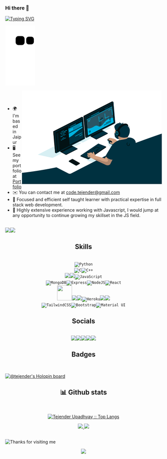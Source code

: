 ### Hi there 👋


[![Typing SVG](https://readme-typing-svg.herokuapp.com?font=Merriweather&size=25&duration=4000&pause=1000&color=2AF700&background=00FFE400&center=true&width=435&lines=It's+Tejender+Upadhyay+here;Computer+Science+Undergraduate;Full+Stack(MERN+Stack)+Developer)](https://git.io/typing-svg)


![Snake animation](https://github.com/Tejender1521/Tejender1521/blob/output/github-contribution-grid-snake.svg)




<img align="right"  alt="GIF" src="https://github.com/Tejender1521/Tejender1521/blob/master/Header.webp?raw=true" width="450" height="300" />
<br>
<br>

<!--
Profileme.dev
--->
* 🌍  I'm based in Jaipur
* 🖥️  See my portfolio at [Portfolio](http://www.tejender-upadhyay.tech/)
* ✉️  You can contact me at [code.tejender@gmail.com](mailto:code.tejender@gmail.com)
* 🧠  Focused and efficient self taught learner with practical expertise in full stack web development.
* 🤝  Highly extensive experience working with Javascript, I would jump at any opportunity to continue growing my skillset in the JS field.

<br>
<a href="https://www.twitter.com/tarun1521" target="_blank" rel="noreferrer"><img
src="https://img.shields.io/twitter/follow/tarun1521?logo=twitter&style=for-the-badge&color=0891b2&labelColor=1c1917"
/></a><a href="https://www.github.com/Tejender1521" target="_blank" rel="noreferrer"><img
src="https://img.shields.io/github/followers/Tejender1521?logo=github&style=for-the-badge&color=0891b2&labelColor=1c1917" /></a>

  


<h2 align="center">Skills</h2>
<br/>
<div align="center">
<div align="center">
<div align="center">
<div align="center">
<div align="center">
<div align="center">
<code><img src="https://img.icons8.com/fluency/48/null/python.png" alt="Python" /></code> 
<br>
</div>
<code><img src="https://img.icons8.com/fluency/48/null/c-programming.png"  alt="C" /><img src="https://img.icons8.com/fluency/48/null/c-plus-plus-logo.png" alt="C++" /></code> 
<br>
</div>
<code><img src="https://img.icons8.com/color/48/000000/html-5--v1.png"/><img src="https://img.icons8.com/color/48/000000/css3.png"/><img src="https://img.icons8.com/color/48/000000/javascript--v1.png" alt="JavaScript"/></code>
<br>
</div>
<code><img src="https://img.icons8.com/color/48/null/mongodb.png" alt="MongoDB" /><img src="https://img.icons8.com/ios/50/null/express-js.png" alt="Express" /><img src="https://img.icons8.com/fluency/48/null/node-js.png" alt="NodeJS" /><img src="https://img.icons8.com/office/40/null/react.png"  alt="React" /></code> 
<br>
</div>
<code><img src="https://img.icons8.com/color/512/amazon-web-services.png" width="48" height="48" /><img src="https://img.icons8.com/color/48/000000/firebase.png"/><img src="https://img.icons8.com/color/48/000000/docker.png"/><img src="https://img.icons8.com/color/48/null/heroku.png" alt="Heroku" /><img src="https://img.icons8.com/ios-filled/50/000000/flask.png" /><img src="https://img.icons8.com/color/48/000000/git.png"/></code> 
<br>
</div>
<code><img src="https://img.icons8.com/fluency/48/null/tailwind_css.png" alt="TailwindCSS" /><img src="https://img.icons8.com/color/48/null/bootstrap.png" alt="Bootstrap" /><img src="https://img.icons8.com/color/48/null/material-ui.png" alt="Material UI" /></code>
</div>



<div>
<h2 align="center"> Socials </h2>
<br/>

<div align="center"> 
<code><a href="https://www.dev.to/tejender_upadhyay" target="_blank" rel="noreferrer"><img src="https://img.icons8.com/windows/48/null/dev.png"/></a><a href="https://www.github.com/Tejender1521" target="_blank" rel="noreferrer"><img src="https://img.icons8.com/sf-regular-filled/48/null/github.png" /></a><a href="http://www.instagram.com/tejender_upadhyay" target="_blank" rel="noreferrer"><img src="https://img.icons8.com/color/48/null/instagram-new--v1.png" /></a><a href="https://www.linkedin.com/in/tejender-upadhyay" target="_blank" rel="noreferrer"><img src="https://img.icons8.com/fluency/48/null/linkedin.png" /></a><a href="https://www.twitter.com/tarun1521" target="_blank" rel="noreferrer"><img src="https://img.icons8.com/fluency/48/null/twitter.png" /></a></code>
</div>

</div>



<div>
<h2 align="center">Badges</h2>
<br/>
  
[![@tejender's Holopin board](https://holopin.me/tejender)](https://holopin.io/@tejender)
  
</div>


  <div>
    <h2 align="center"> 📊 Github stats </h2>
      <br/>
        <p align="center">
          <a href="https://github.com/Tejender1521/">
          <img src="https://github-readme-stats.vercel.app/api/top-langs/?username=Tejender1521&langs_count=6&theme=gruvbox&layout=compact&hide_border=true" alt="Tejender Upadhyay :: Top Langs" /></a>
        </p>
        <p align="center">
          <a href="https://github.com/Tejender1521/">
          <img width="49.5%" src="https://github-readme-stats.vercel.app/api?username=Tejender1521&show_icons=true&theme=gruvbox&hide_border=true" />
          <img width="49.5%" src="https://github-readme-streak-stats.herokuapp.com/?user=Tejender1521&theme=gruvbox&hide_border=true" />
          </a>
       </p>
     <br>
  </div> 






<img height="150" alt="Thanks for visiting me" width="100%" src="https://raw.githubusercontent.com/BrunnerLivio/brunnerlivio/master/images/marquee.svg" />
<p align="center" width="100%">
  <img src="https://capsule-render.vercel.app/api?type=waving&color=gradient&height=60&section=footer&width=100"/>
</p>

